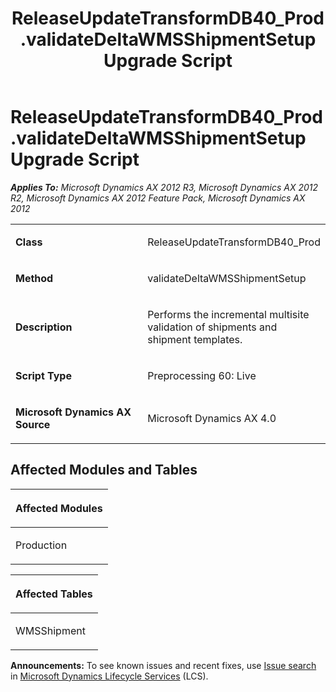 ﻿---
title: ReleaseUpdateTransformDB40_Prod.validateDeltaWMSShipmentSetup Upgrade Script
TOCTitle: ReleaseUpdateTransformDB40_Prod.validateDeltaWMSShipmentSetup Upgrade Script
ms:assetid: 92be06c6-d699-a5ed-4328-c6d7b8ac2605
ms:mtpsurl: https://msdn.microsoft.com/en-us/library/JJ686103(v=AX.60)
ms:contentKeyID: 49709808
ms.date: 05/18/2015
mtps_version: v=AX.60
---

# ReleaseUpdateTransformDB40\_Prod.validateDeltaWMSShipmentSetup Upgrade Script 


_**Applies To:** Microsoft Dynamics AX 2012 R3, Microsoft Dynamics AX 2012 R2, Microsoft Dynamics AX 2012 Feature Pack, Microsoft Dynamics AX 2012_

<table>
<colgroup>
<col style="width: 50%" />
<col style="width: 50%" />
</colgroup>
<tbody>
<tr class="odd">
<td><p><strong>Class</strong></p></td>
<td><p>ReleaseUpdateTransformDB40_Prod</p></td>
</tr>
<tr class="even">
<td><p><strong>Method</strong></p></td>
<td><p>validateDeltaWMSShipmentSetup</p></td>
</tr>
<tr class="odd">
<td><p><strong>Description</strong></p></td>
<td><p>Performs the incremental multisite validation of shipments and shipment templates.</p></td>
</tr>
<tr class="even">
<td><p><strong>Script Type</strong></p></td>
<td><p>Preprocessing 60: Live</p></td>
</tr>
<tr class="odd">
<td><p><strong>Microsoft Dynamics AX Source</strong></p></td>
<td><p>Microsoft Dynamics AX 4.0</p></td>
</tr>
</tbody>
</table>


## Affected Modules and Tables

<table>
<colgroup>
<col style="width: 100%" />
</colgroup>
<thead>
<tr class="header">
<th><p>Affected Modules</p></th>
</tr>
</thead>
<tbody>
<tr class="odd">
<td><p>Production</p></td>
</tr>
</tbody>
</table>


<table>
<colgroup>
<col style="width: 100%" />
</colgroup>
<thead>
<tr class="header">
<th><p>Affected Tables</p></th>
</tr>
</thead>
<tbody>
<tr class="odd">
<td><p>WMSShipment</p></td>
</tr>
</tbody>
</table>

  
**Announcements:** To see known issues and recent fixes, use [Issue search](http://go.microsoft.com/fwlink/?linkid=389258) in [Microsoft Dynamics Lifecycle Services](http://go.microsoft.com/fwlink/?linkid=306505) (LCS).

